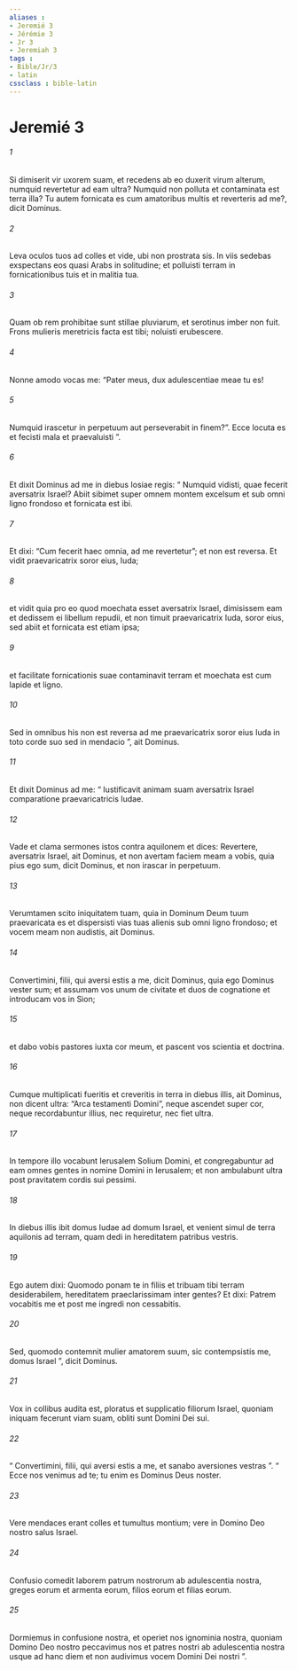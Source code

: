 ```yaml
---
aliases : 
- Jeremié 3
- Jérémie 3
- Jr 3
- Jeremiah 3
tags : 
- Bible/Jr/3
- latin
cssclass : bible-latin
---
```


# Jeremié 3

###### 1
Si dimiserit vir uxorem suam, et recedens ab eo duxerit virum alterum, numquid revertetur ad eam ultra? Numquid non polluta et contaminata est terra illa? Tu autem fornicata es cum amatoribus multis et reverteris ad me?, dicit Dominus.
###### 2
Leva oculos tuos ad colles et vide, ubi non prostrata sis. In viis sedebas exspectans eos quasi Arabs in solitudine; et polluisti terram in fornicationibus tuis et in malitia tua.
###### 3
Quam ob rem prohibitae sunt stillae pluviarum, et serotinus imber non fuit. Frons mulieris meretricis facta est tibi; noluisti erubescere.
###### 4
Nonne amodo vocas me: “Pater meus, dux adulescentiae meae tu es!
###### 5
Numquid irascetur in perpetuum aut perseverabit in finem?”. Ecce locuta es et fecisti mala et praevaluisti ”.
###### 6
Et dixit Dominus ad me in diebus Iosiae regis: “ Numquid vidisti, quae fecerit aversatrix Israel? Abiit sibimet super omnem montem excelsum et sub omni ligno frondoso et fornicata est ibi. 
###### 7
Et dixi: “Cum fecerit haec omnia, ad me revertetur”; et non est reversa. Et vidit praevaricatrix soror eius, Iuda; 
###### 8
et vidit quia pro eo quod moechata esset aversatrix Israel, dimisissem eam et dedissem ei libellum repudii, et non timuit praevaricatrix Iuda, soror eius, sed abiit et fornicata est etiam ipsa; 
###### 9
et facilitate fornicationis suae contaminavit terram et moechata est cum lapide et ligno. 
###### 10
Sed in omnibus his non est reversa ad me praevaricatrix soror eius Iuda in toto corde suo sed in mendacio ”, ait Dominus.
###### 11
Et dixit Dominus ad me: “ Iustificavit animam suam aversatrix Israel comparatione praevaricatricis Iudae. 
###### 12
Vade et clama sermones istos contra aquilonem et dices: Revertere, aversatrix Israel, ait Dominus, et non avertam faciem meam a vobis, quia pius ego sum, dicit Dominus, et non irascar in perpetuum.
###### 13
Verumtamen scito iniquitatem tuam, quia in Dominum Deum tuum praevaricata es et dispersisti vias tuas alienis sub omni ligno frondoso; et vocem meam non audistis, ait Dominus.
###### 14
Convertimini, filii, qui aversi estis a me, dicit Dominus, quia ego Dominus vester sum; et assumam vos unum de civitate et duos de cognatione et introducam vos in Sion; 
###### 15
et dabo vobis pastores iuxta cor meum, et pascent vos scientia et doctrina. 
###### 16
Cumque multiplicati fueritis et creveritis in terra in diebus illis, ait Dominus, non dicent ultra: “Arca testamenti Domini”, neque ascendet super cor, neque recordabuntur illius, nec requiretur, nec fiet ultra. 
###### 17
In tempore illo vocabunt Ierusalem Solium Domini, et congregabuntur ad eam omnes gentes in nomine Domini in Ierusalem; et non ambulabunt ultra post pravitatem cordis sui pessimi. 
###### 18
In diebus illis ibit domus Iudae ad domum Israel, et venient simul de terra aquilonis ad terram, quam dedi in hereditatem patribus vestris.
###### 19
Ego autem dixi: Quomodo ponam te in filiis et tribuam tibi terram desiderabilem, hereditatem praeclarissimam inter gentes? Et dixi: Patrem vocabitis me et post me ingredi non cessabitis.
###### 20
Sed, quomodo contemnit mulier amatorem suum, sic contempsistis me, domus Israel ”, dicit Dominus.
###### 21
Vox in collibus audita est, ploratus et supplicatio filiorum Israel, quoniam iniquam fecerunt viam suam, obliti sunt Domini Dei sui.
###### 22
“ Convertimini, filii, qui aversi estis a me, et sanabo aversiones vestras ”. “ Ecce nos venimus ad te; tu enim es Dominus Deus noster.
###### 23
Vere mendaces erant colles et tumultus montium; vere in Domino Deo nostro salus Israel.
###### 24
Confusio comedit laborem patrum nostrorum ab adulescentia nostra, greges eorum et armenta eorum, filios eorum et filias eorum.
###### 25
Dormiemus in confusione nostra, et operiet nos ignominia nostra, quoniam Domino Deo nostro peccavimus nos et patres nostri ab adulescentia nostra usque ad hanc diem et non audivimus vocem Domini Dei nostri ”.
